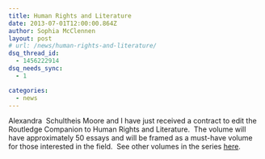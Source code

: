```yaml
---
title: Human Rights and Literature
date: 2013-07-01T12:00:00.864Z
author: Sophia McClennen
layout: post
# url: /news/human-rights-and-literature/
dsq_thread_id:
  - 1456222914
dsq_needs_sync:
  - 1

categories: 
  - news
---
```

Alexandra  Schultheis Moore and I have just received a contract to edit the Routledge Companion to Human Rights and Literature.  The volume will have approximately 50 essays and will be framed as a must-have volume for those interested in the field.  See other volumes in the series [here][1].

 [1]: https://www.routledge.com/books/series/RC4444/